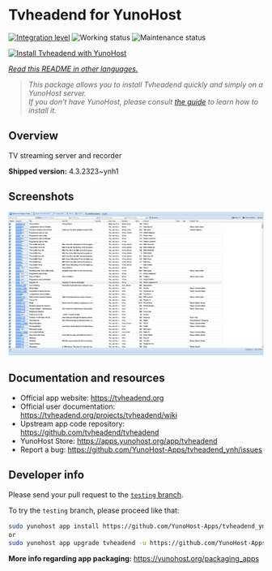 <!--
N.B.: This README was automatically generated by <https://github.com/YunoHost/apps/tree/master/tools/readme_generator>
It shall NOT be edited by hand.
-->

# Tvheadend for YunoHost

[![Integration level](https://apps.yunohost.org/badge/integration/tvheadend)](https://ci-apps.yunohost.org/ci/apps/tvheadend/)
![Working status](https://apps.yunohost.org/badge/state/tvheadend)
![Maintenance status](https://apps.yunohost.org/badge/maintained/tvheadend)

[![Install Tvheadend with YunoHost](https://install-app.yunohost.org/install-with-yunohost.svg)](https://install-app.yunohost.org/?app=tvheadend)

*[Read this README in other languages.](./ALL_README.md)*

> *This package allows you to install Tvheadend quickly and simply on a YunoHost server.*  
> *If you don't have YunoHost, please consult [the guide](https://yunohost.org/install) to learn how to install it.*

## Overview

TV streaming server and recorder

**Shipped version:** 4.3.2323~ynh1

## Screenshots

![Screenshot of Tvheadend](./doc/screenshots/overall_screenshot.png)

## Documentation and resources

- Official app website: <https://tvheadend.org>
- Official user documentation: <https://tvheadend.org/projects/tvheadend/wiki>
- Upstream app code repository: <https://github.com/tvheadend/tvheadend>
- YunoHost Store: <https://apps.yunohost.org/app/tvheadend>
- Report a bug: <https://github.com/YunoHost-Apps/tvheadend_ynh/issues>

## Developer info

Please send your pull request to the [`testing` branch](https://github.com/YunoHost-Apps/tvheadend_ynh/tree/testing).

To try the `testing` branch, please proceed like that:

```bash
sudo yunohost app install https://github.com/YunoHost-Apps/tvheadend_ynh/tree/testing --debug
or
sudo yunohost app upgrade tvheadend -u https://github.com/YunoHost-Apps/tvheadend_ynh/tree/testing --debug
```

**More info regarding app packaging:** <https://yunohost.org/packaging_apps>
